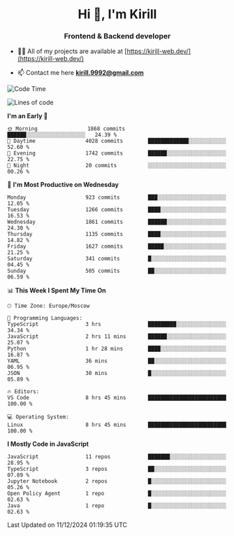 <h1 align="center">Hi 👋, I'm Kirill</h1>
<h3 align="center">Frontend & Backend developer</h3>

- 👨‍💻 All of my projects are available at [https://kirill-web.dev/](https://kirill-web.dev/)

- 📫 Contact me here **kirill.9992@gmail.com**











<!--START_SECTION:waka-->
![Code Time](http://img.shields.io/badge/Code%20Time-2%2C063%20hrs%2052%20mins-blue)

![Lines of code](https://img.shields.io/badge/From%20Hello%20World%20I%27ve%20Written-5.1%20million%20lines%20of%20code-blue)

**I'm an Early 🐤** 

```text
🌞 Morning                1868 commits        ██████░░░░░░░░░░░░░░░░░░░   24.39 % 
🌆 Daytime                4028 commits        █████████████░░░░░░░░░░░░   52.60 % 
🌃 Evening                1742 commits        ██████░░░░░░░░░░░░░░░░░░░   22.75 % 
🌙 Night                  20 commits          ░░░░░░░░░░░░░░░░░░░░░░░░░   00.26 % 
```
📅 **I'm Most Productive on Wednesday** 

```text
Monday                   923 commits         ███░░░░░░░░░░░░░░░░░░░░░░   12.05 % 
Tuesday                  1266 commits        ████░░░░░░░░░░░░░░░░░░░░░   16.53 % 
Wednesday                1861 commits        ██████░░░░░░░░░░░░░░░░░░░   24.30 % 
Thursday                 1135 commits        ████░░░░░░░░░░░░░░░░░░░░░   14.82 % 
Friday                   1627 commits        █████░░░░░░░░░░░░░░░░░░░░   21.25 % 
Saturday                 341 commits         █░░░░░░░░░░░░░░░░░░░░░░░░   04.45 % 
Sunday                   505 commits         ██░░░░░░░░░░░░░░░░░░░░░░░   06.59 % 
```


📊 **This Week I Spent My Time On** 

```text
🕑︎ Time Zone: Europe/Moscow

💬 Programming Languages: 
TypeScript               3 hrs               █████████░░░░░░░░░░░░░░░░   34.34 % 
JavaScript               2 hrs 11 mins       ██████░░░░░░░░░░░░░░░░░░░   25.07 % 
Python                   1 hr 28 mins        ████░░░░░░░░░░░░░░░░░░░░░   16.87 % 
YAML                     36 mins             ██░░░░░░░░░░░░░░░░░░░░░░░   06.95 % 
JSON                     30 mins             █░░░░░░░░░░░░░░░░░░░░░░░░   05.89 % 

🔥 Editors: 
VS Code                  8 hrs 45 mins       █████████████████████████   100.00 % 

💻 Operating System: 
Linux                    8 hrs 45 mins       █████████████████████████   100.00 % 
```

**I Mostly Code in JavaScript** 

```text
JavaScript               11 repos            ███████░░░░░░░░░░░░░░░░░░   28.95 % 
TypeScript               3 repos             ██░░░░░░░░░░░░░░░░░░░░░░░   07.89 % 
Jupyter Notebook         2 repos             █░░░░░░░░░░░░░░░░░░░░░░░░   05.26 % 
Open Policy Agent        1 repo              █░░░░░░░░░░░░░░░░░░░░░░░░   02.63 % 
Java                     1 repo              █░░░░░░░░░░░░░░░░░░░░░░░░   02.63 % 
```




 Last Updated on 11/12/2024 01:19:35 UTC
<!--END_SECTION:waka-->
